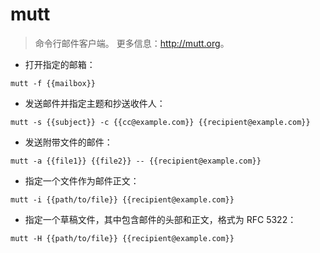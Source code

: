 # mutt

> 命令行邮件客户端。
> 更多信息：<http://mutt.org>。

- 打开指定的邮箱：

`mutt -f {{mailbox}}`

- 发送邮件并指定主题和抄送收件人：

`mutt -s {{subject}} -c {{cc@example.com}} {{recipient@example.com}}`

- 发送附带文件的邮件：

`mutt -a {{file1}} {{file2}} -- {{recipient@example.com}}`

- 指定一个文件作为邮件正文：

`mutt -i {{path/to/file}} {{recipient@example.com}}`

- 指定一个草稿文件，其中包含邮件的头部和正文，格式为 RFC 5322：

`mutt -H {{path/to/file}} {{recipient@example.com}}`